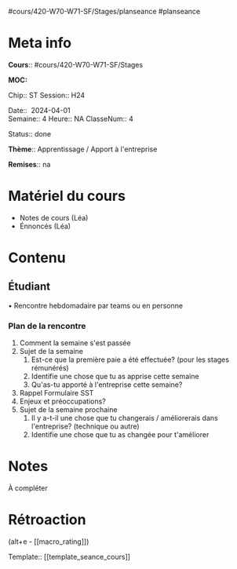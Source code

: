 #cours/420-W70-W71-SF/Stages/planseance #planseance
# Meta info

**Cours**:: #cours/420-W70-W71-SF/Stages 

**MOC:** 

Chip::  <span class="chip cours-3">ST</span> 
Session:: H24

Date::  2024-04-01  
Semaine:: 4
Heure:: <span class="chip na">NA</span>
ClasseNum:: 4

Status:: <span class="chip done">done</span> 

**Thème**:: Apprentissage / Apport à l'entreprise

**Remises**:: <span class="chip na">na</span>

# Matériel du cours
* Notes de cours (Léa)
* Énnoncés (Léa)
# Contenu
## Étudiant
• Rencontre hebdomadaire par teams ou en personne
### Plan de la rencontre
1. Comment la semaine s'est passée
2. Sujet de la semaine
	1. Est-ce que la première paie a été effectuée? (pour les stages rémunérés)
	2. Identifie une chose que tu as apprise cette semaine
	3. Qu'as-tu apporté à l'entreprise cette semaine?
2. Rappel Formulaire SST
3. Enjeux et préoccupations?
4. Sujet de la semaine prochaine
	1. Il y a-t-il une chose que tu changerais / améliorerais dans l'entreprise? (technique ou autre)
	2. Identifie une chose que tu as changée pour t'améliorer
# Notes
À compléter

# Rétroaction
(alt+e - [[macro_rating]])

Template:: [[template_seance_cours]]